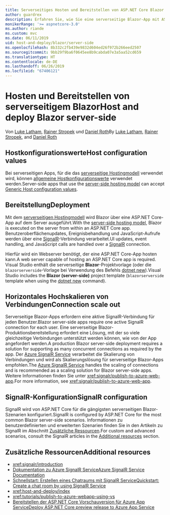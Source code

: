 ```yaml
---
title: Serverseitiges Hosten und Bereitstellen von ASP.NET Core Blazor
author: guardrex
description: Erfahren Sie, wie Sie eine serverseitige Blazor-App mit ASP.NET Core hosten und bereitstellen.
monikerRange: '>= aspnetcore-3.0'
ms.author: riande
ms.custom: mvc
ms.date: 06/11/2019
uid: host-and-deploy/blazor/server-side
ms.openlocfilehash: 8b332c2fb439e9832d604ed26f972b266eed2507
ms.sourcegitcommit: 9bb29f9ba6f0645ee8b9cabda07e3a5aa52cd659
ms.translationtype: HT
ms.contentlocale: de-DE
ms.lasthandoff: 06/26/2019
ms.locfileid: "67406121"
---
```

# <a name="host-and-deploy-blazor-server-side"></a><span data-ttu-id="a41d3-103">Hosten und Bereitstellen von serverseitigem Blazor</span><span class="sxs-lookup"><span data-stu-id="a41d3-103">Host and deploy Blazor server-side</span></span>

<span data-ttu-id="a41d3-104">Von [Luke Latham](https://github.com/guardrex), [Rainer Stropek](https://www.timecockpit.com) und [Daniel Roth](https://github.com/danroth27)</span><span class="sxs-lookup"><span data-stu-id="a41d3-104">By [Luke Latham](https://github.com/guardrex), [Rainer Stropek](https://www.timecockpit.com), and [Daniel Roth](https://github.com/danroth27)</span></span>

## <a name="host-configuration-values"></a><span data-ttu-id="a41d3-105">Hostkonfigurationswerte</span><span class="sxs-lookup"><span data-stu-id="a41d3-105">Host configuration values</span></span>

<span data-ttu-id="a41d3-106">Bei serverseitigen Apps, für die das [serverseitige Hostingmodell](xref:blazor/hosting-models#server-side) verwendet wird, können [allgemeine Hostkonfigurationswerte](xref:fundamentals/host/generic-host#host-configuration) verwendet werden.</span><span class="sxs-lookup"><span data-stu-id="a41d3-106">Server-side apps that use the [server-side hosting model](xref:blazor/hosting-models#server-side) can accept [Generic Host configuration values](xref:fundamentals/host/generic-host#host-configuration).</span></span>

## <a name="deployment"></a><span data-ttu-id="a41d3-107">Bereitstellung</span><span class="sxs-lookup"><span data-stu-id="a41d3-107">Deployment</span></span>

<span data-ttu-id="a41d3-108">Mit dem [serverseitigen Hostingmodell](xref:blazor/hosting-models#server-side) wird Blazor über eine ASP.NET Core-App auf dem Server ausgeführt.</span><span class="sxs-lookup"><span data-stu-id="a41d3-108">With the [server-side hosting model](xref:blazor/hosting-models#server-side), Blazor is executed on the server from within an ASP.NET Core app.</span></span> <span data-ttu-id="a41d3-109">Benutzeroberflächenupdates, Ereignisbehandlung und JavaScript-Aufrufe werden über eine [SignalR](xref:signalr/introduction)-Verbindung verarbeitet.</span><span class="sxs-lookup"><span data-stu-id="a41d3-109">UI updates, event handling, and JavaScript calls are handled over a [SignalR](xref:signalr/introduction) connection.</span></span>

<span data-ttu-id="a41d3-110">Hierfür wird ein Webserver benötigt, der eine ASP.NET Core-App hosten kann.</span><span class="sxs-lookup"><span data-stu-id="a41d3-110">A web server capable of hosting an ASP.NET Core app is required.</span></span> <span data-ttu-id="a41d3-111">Visual Studio enthält die serverseitige **Blazor**-Projektvorlage (oder die `blazorserverside`-Vorlage bei Verwendung des Befehls [dotnet new](/dotnet/core/tools/dotnet-new)).</span><span class="sxs-lookup"><span data-stu-id="a41d3-111">Visual Studio includes the **Blazor (server-side)** project template (`blazorserverside` template when using the [dotnet new](/dotnet/core/tools/dotnet-new) command).</span></span>

## <a name="connection-scale-out"></a><span data-ttu-id="a41d3-112">Horizontales Hochskalieren von Verbindungen</span><span class="sxs-lookup"><span data-stu-id="a41d3-112">Connection scale out</span></span>

<span data-ttu-id="a41d3-113">Serverseitige Blazor-Apps erfordern eine aktive SignalR-Verbindung für jeden Benutzer.</span><span class="sxs-lookup"><span data-stu-id="a41d3-113">Blazor server-side apps require one active SignalR connection for each user.</span></span> <span data-ttu-id="a41d3-114">Eine serverseitige Blazor-Produktionsbereitstellung erfordert eine Lösung, mit der so viele gleichzeitige Verbindungen unterstützt werden können, wie von der App angefordert werden.</span><span class="sxs-lookup"><span data-stu-id="a41d3-114">A production Blazor server-side deployment requires a solution for supporting as many concurrent connections as required by the app.</span></span> <span data-ttu-id="a41d3-115">Der [Azure SignalR Service](/azure/azure-signalr/) verarbeitet die Skalierung von Verbindungen und wird als Skalierungslösung für serverseitige Blazor-Apps empfohlen.</span><span class="sxs-lookup"><span data-stu-id="a41d3-115">The [Azure SignalR Service](/azure/azure-signalr/) handles the scaling of connections and is recommended as a scaling solution for Blazor server-side apps.</span></span> <span data-ttu-id="a41d3-116">Weitere Informationen finden Sie unter <xref:signalr/publish-to-azure-web-app>.</span><span class="sxs-lookup"><span data-stu-id="a41d3-116">For more information, see <xref:signalr/publish-to-azure-web-app>.</span></span>

## <a name="signalr-configuration"></a><span data-ttu-id="a41d3-117">SignalR-Konfiguration</span><span class="sxs-lookup"><span data-stu-id="a41d3-117">SignalR configuration</span></span>

<span data-ttu-id="a41d3-118">SignalR wird von ASP.NET Core für die gängigsten serverseitigen Blazor-Szenarien konfiguriert.</span><span class="sxs-lookup"><span data-stu-id="a41d3-118">SignalR is configured by ASP.NET Core for the most common Blazor server-side scenarios.</span></span> <span data-ttu-id="a41d3-119">Informationen zu benutzerdefinierten und erweiterten Szenarien finden Sie in den Artikeln zu SignalR im Abschnitt [Zusätzliche Ressourcen](#additional-resources).</span><span class="sxs-lookup"><span data-stu-id="a41d3-119">For custom and advanced scenarios, consult the SignalR articles in the [Additional resources](#additional-resources) section.</span></span>

## <a name="additional-resources"></a><span data-ttu-id="a41d3-120">Zusätzliche Ressourcen</span><span class="sxs-lookup"><span data-stu-id="a41d3-120">Additional resources</span></span>

* <xref:signalr/introduction>
* [<span data-ttu-id="a41d3-121">Dokumentation zu Azure SignalR Service</span><span class="sxs-lookup"><span data-stu-id="a41d3-121">Azure SignalR Service Documentation</span></span>](/azure/azure-signalr/)
* [<span data-ttu-id="a41d3-122">Schnellstart: Erstellen eines Chatraums mit SignalR Service</span><span class="sxs-lookup"><span data-stu-id="a41d3-122">Quickstart: Create a chat room by using SignalR Service</span></span>](/azure/azure-signalr/signalr-quickstart-dotnet-core)
* <xref:host-and-deploy/index>
* <xref:tutorials/publish-to-azure-webapp-using-vs>
* [<span data-ttu-id="a41d3-123">Bereitstellen der ASP.NET Core Vorschauversion für Azure App Service</span><span class="sxs-lookup"><span data-stu-id="a41d3-123">Deploy ASP.NET Core preview release to Azure App Service</span></span>](xref:host-and-deploy/azure-apps/index#deploy-aspnet-core-preview-release-to-azure-app-service)
